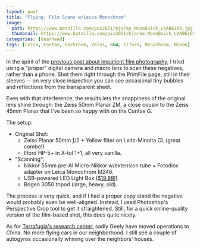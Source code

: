 ```yaml
---
layout: post
title: "Flying: Film Scans w/Leica Monochrom"
image:
  path: https://www.botzilla.com/pix2021/bjorke_MonoQuick_LKAB6169.jpg
  thumbnail: https://www.botzilla.com/pix2021/bjorke_MonoQuick_LKAB6169.jpg
categories: [GearHead]
tags: [Leica, Contax, Darkroom, Zeiss, B&W, Ilford, Monochrom, Nikon]
---
```


In the spirit of the <a href="{{ site.baseurl }}{% post_url 2021-05-14-Impatient %}">previous post about impatient film photography,</a> I tried using a "proper" digital camera and macro lens to scan these negatives, rather than a phone. Shot them right through the PrintFile page, still in their sleeves -- on very close inspection you can see occasional tiny bubbles and reflections from the transparent sheet.

Even with that interference, the results lets the snappiness of the original lens shine through: the Zeiss 50mm Planar ZM, a close cousin to the Zeiss 45mm Planar that I've been so happy with on the Contax G.

The setup:
<!--more-->

* Original Shot:
  -  Zeiss Planar 50mm ƒ/2 + Yellow filter on Leitz-Minolta CL (great combo!)
  -  Ilford HP-5+ in X-tol 1+1, all very vanilla.
* "Scanning":
  -  Nikkor 55mm pre-AI Micro-Nikkor w/extension tube + Fotodiox adapter on Leica Monochrom M246.
  -  USB-powered LED Light Box (<a href="https://www.amazon.com/gp/product/B01EBA8ZX8/ref=ppx_yo_dt_b_search_asin_title?ie=UTF8&psc=1">$19.99!</a>).
  -  Bogen 3050 tripod (large, heavy, old).

The process is very quick, and if I had a proper copy stand the negative would probably even be well-aligned. Instead, I used Photoshop's Perspective Crop tool to get it straightened. Still, for a quick online-quality version of the film-based shot, this does quite nicely.

As for <a href="Terrafugia">Terrafugia's research center:</a> sadly Geely have moved operations to China. No more flying cars in our neighborhood. I still see a couple of autogyros occasionally whining over the neighbors' houses.

